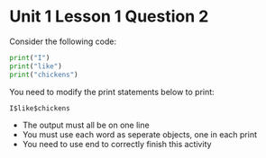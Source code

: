 # Unit 1 Lesson 1 Question 2

Consider the following code:

```Python
print("I")
print("like")
print("chickens")
```

You need to modify the print statements below to print:

```
I$like$chickens
```

- The output must all be on one line
- You must use each word as seperate objects, one in each print
- You need to use end to correctly finish this activity